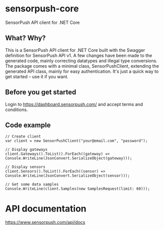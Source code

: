# sensorpush-core
SensorPush API client for .NET Core

## What? Why?
This is a SensorPush API client for .NET Core built with the Swagger definition for SensorPush API v1. A few changes have been made to the generated code, mainly correcting datatypes and illegal type conversions.
The package comes with a minimal class, SensorPushClient, extending the generated API class, mainly for easy authentication. It's just a quick way to get started – use it if you want.

## Before you get started
Login to https://dashboard.sensorpush.com/ and accept terms and conditions.

## Code example
    // Create client
    var client = new SensorPushClient("your@email.com", "password");

    // Display gateways
    client.Gateways().ToList().ForEach((gateway) => Console.WriteLine(JsonConvert.SerializeObject(gateway)));

    // Display sensors
    client.Sensors().ToList().ForEach((sensor) => Console.WriteLine(JsonConvert.SerializeObject(sensor)));

    // Get some data samples
    Console.WriteLine(client.Samples(new SamplesRequest(limit: 60)));

# API documentation
https://www.sensorpush.com/api/docs
